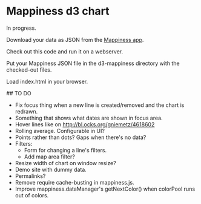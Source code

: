 # Mappiness d3 chart

In progress.

Download your data as JSON from the [Mappiness app](http://www.mappiness.org.uk/). 

Check out this code and run it on a webserver.

Put your Mappiness JSON file in the d3-mappiness directory with the checked-out files.

Load index.html in your browser.

## TO DO

* Fix focus thing when a new line is created/removed and the chart is redrawn.
* Something that shows what dates are shown in focus area.
* Hover lines like on http://bl.ocks.org/gniemetz/4618602
* Rolling average. Configurable in UI?
* Points rather than dots? Gaps when there's no data?
* Filters:
	* Form for changing a line's filters.
	* Add map area filter?
* Resize width of chart on window resize?
* Demo site with dummy data.
* Permalinks?
* Remove require cache-busting in mappiness.js.
* Improve mappiness.dataManager's getNextColor() when colorPool runs out of colors.
